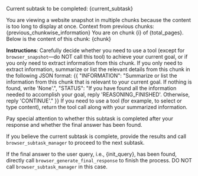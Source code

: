 Current subtask to be completed: {current_subtask}

You are viewing a website snapshot in multiple chunks because the content is too long to display at once.
Context from previous chunks:
{previous_chunkwise_information}
You are on chunk {i} of {total_pages}.
Below is the content of this chunk:
{chunk}

**Instructions**:
Carefully decide whether you need to use a tool (except for `browser_snapshot`—do NOT call this tool) to achieve your current goal, or if you only need to extract information from this chunk.
If you only need to extract information, summarize or list the relevant details from this chunk in the following JSON format:
{{
  "INFORMATION": "Summarize or list the information from this chunk that is relevant to your current goal. If nothing is found, write 'None'.",
  "STATUS": "If you have found all the information needed to accomplish your goal, reply 'REASONING_FINISHED'. Otherwise, reply 'CONTINUE'."
}}
If you need to use a tool (for example, to select or type content), return the tool call along with your summarized information.

Pay special attention to whether this subtask is completed after your response and whether the final answer has been found.

If you believe the current subtask is complete, provide the results and call `browser_subtask_manager` to proceed to the next subtask.

If the final answer to the user query, i.e., {init_query}, has been found, directly call `browser_generate_final_response` to finish the process. DO NOT call `browser_subtask_manager` in this case.


